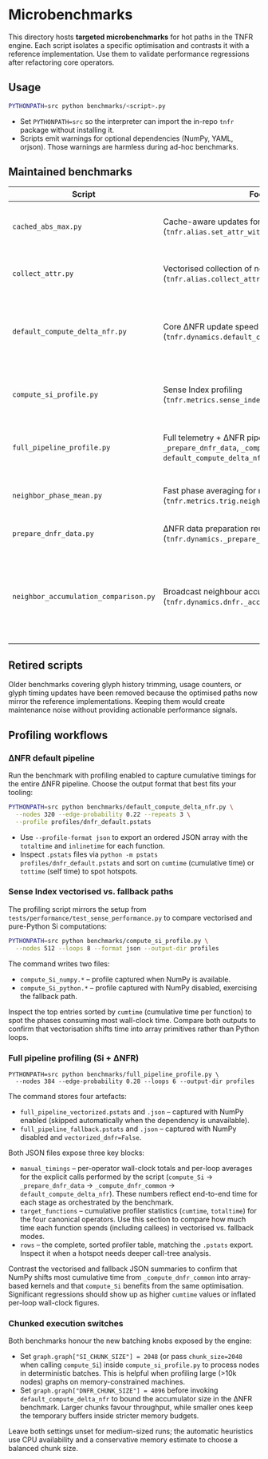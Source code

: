 # Microbenchmarks

This directory hosts **targeted microbenchmarks** for hot paths in the TNFR
engine. Each script isolates a specific optimisation and contrasts it with a
reference implementation. Use them to validate performance regressions after
refactoring core operators.

## Usage

```bash
PYTHONPATH=src python benchmarks/<script>.py
```

* Set `PYTHONPATH=src` so the interpreter can import the in-repo `tnfr`
  package without installing it.
* Scripts emit warnings for optional dependencies (NumPy, YAML, orjson). Those
  warnings are harmless during ad-hoc benchmarks.

## Maintained benchmarks

| Script | Focus | Notes |
| --- | --- | --- |
| `cached_abs_max.py` | Cache-aware updates for absolute maxima (`tnfr.alias.set_attr_with_max`). | Demonstrates how cached maxima avoid scanning the graph via `multi_recompute_abs_max` on every assignment. |
| `collect_attr.py` | Vectorised collection of nodal attributes (`tnfr.alias.collect_attr`). | Requires NumPy; the script exits gracefully when the module is unavailable. |
| `default_compute_delta_nfr.py` | Core ΔNFR update speed (`tnfr.dynamics.default_compute_delta_nfr`). | Runs multiple passes on random graphs and reports best/median/mean/worst timings. Accepts `--profile` to dump per-function timings. |
| `compute_si_profile.py` | Sense Index profiling (`tnfr.metrics.sense_index.compute_Si`). | Captures cProfile stats for NumPy and pure-Python runs, exporting `.pstats` or JSON summaries. |
| `full_pipeline_profile.py` | Full telemetry + ΔNFR pipeline profiling (`compute_Si`, `_prepare_dnfr_data`, `_compute_dnfr_common`, `default_compute_delta_nfr`). | Produces paired `.pstats` and JSON reports for vectorised and fallback runs with per-operator wall-clock summaries. |
| `neighbor_phase_mean.py` | Fast phase averaging for neighbourhoods (`tnfr.metrics.trig.neighbor_phase_mean`). | Includes a `NodeNX`-based reference to highlight the benefit of the shared `trig_cache` module. |
| `prepare_dnfr_data.py` | ΔNFR data preparation reuse (`tnfr.dynamics._prepare_dnfr_data`). | Exercises cache reuse when assembling phase/EPI/νf arrays. |
| `neighbor_accumulation_comparison.py` | Broadcast neighbour accumulation (`tnfr.dynamics.dnfr._accumulate_neighbors_numpy`). | Benchmarks the single `np.add.at` accumulator against the legacy stack kernel; on 320 random nodes (p=0.65) with Python 3.11/NumPy 2.3.4 it delivered ~1.9× lower median runtime (0.097 s vs 0.185 s). |

## Retired scripts

Older benchmarks covering glyph history trimming, usage counters, or glyph
timing updates have been removed because the optimised paths now mirror the
reference implementations. Keeping them would create maintenance noise without
providing actionable performance signals.

## Profiling workflows

### ΔNFR default pipeline

Run the benchmark with profiling enabled to capture cumulative timings for the
entire ΔNFR pipeline. Choose the output format that best fits your tooling:

```bash
PYTHONPATH=src python benchmarks/default_compute_delta_nfr.py \
  --nodes 320 --edge-probability 0.22 --repeats 3 \
  --profile profiles/dnfr_default.pstats
```

* Use `--profile-format json` to export an ordered JSON array with the
  `totaltime` and `inlinetime` for each function.
* Inspect `.pstats` files via `python -m pstats profiles/dnfr_default.pstats` and
  sort on `cumtime` (cumulative time) or `tottime` (self time) to spot hotspots.

### Sense Index vectorised vs. fallback paths

The profiling script mirrors the setup from `tests/performance/test_sense_performance.py`
to compare vectorised and pure-Python Si computations:

```bash
PYTHONPATH=src python benchmarks/compute_si_profile.py \
  --nodes 512 --loops 8 --format json --output-dir profiles
```

The command writes two files:

* `compute_Si_numpy.*` – profile captured when NumPy is available.
* `compute_Si_python.*` – profile captured with NumPy disabled, exercising the
  fallback path.

Inspect the top entries sorted by `cumtime` (cumulative time per function) to
spot the phases consuming most wall-clock time. Compare both outputs to confirm
that vectorisation shifts time into array primitives rather than Python loops.

### Full pipeline profiling (Si + ΔNFR)

```
PYTHONPATH=src python benchmarks/full_pipeline_profile.py \
  --nodes 384 --edge-probability 0.28 --loops 6 --output-dir profiles
```

The command stores four artefacts:

* `full_pipeline_vectorized.pstats` and `.json` – captured with NumPy enabled
  (skipped automatically when the dependency is unavailable).
* `full_pipeline_fallback.pstats` and `.json` – captured with NumPy disabled
  and `vectorized_dnfr=False`.

Both JSON files expose three key blocks:

* `manual_timings` – per-operator wall-clock totals and per-loop averages for
  the explicit calls performed by the script (`compute_Si` → `_prepare_dnfr_data`
  → `_compute_dnfr_common` → `default_compute_delta_nfr`). These numbers reflect
  end-to-end time for each stage as orchestrated by the benchmark.
* `target_functions` – cumulative profiler statistics (`cumtime`, `totaltime`)
  for the four canonical operators. Use this section to compare how much time
  each function spends (including callees) in vectorised vs. fallback modes.
* `rows` – the complete, sorted profiler table, matching the `.pstats` export.
  Inspect it when a hotspot needs deeper call-tree analysis.

Contrast the vectorised and fallback JSON summaries to confirm that NumPy shifts
most cumulative time from `_compute_dnfr_common` into array-based kernels and
that `compute_Si` benefits from the same optimisation. Significant regressions
should show up as higher `cumtime` values or inflated per-loop wall-clock
figures.

### Chunked execution switches

Both benchmarks honour the new batching knobs exposed by the engine:

* Set `graph.graph["SI_CHUNK_SIZE"] = 2048` (or pass
  `chunk_size=2048` when calling `compute_Si`) inside
  `compute_si_profile.py` to process nodes in deterministic batches. This is
  helpful when profiling large (>10k nodes) graphs on memory-constrained
  machines.
* Set `graph.graph["DNFR_CHUNK_SIZE"] = 4096` before invoking
  `default_compute_delta_nfr` to bound the accumulator size in the ΔNFR
  benchmark. Larger chunks favour throughput, while smaller ones keep the
  temporary buffers inside stricter memory budgets.

Leave both settings unset for medium-sized runs; the automatic heuristics use
CPU availability and a conservative memory estimate to choose a balanced chunk
size.
